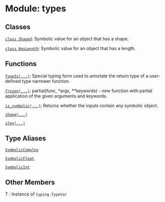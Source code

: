 # Module: types






## Classes

[`class Shaped`](../../qualtran/symbolics/Shaped.md): Symbolic value for an object that has a shape.

[`class HasLength`](../../qualtran/symbolics/HasLength.md): Symbolic value for an object that has a length.

## Functions

[`TypeIs(...)`](../../qualtran/symbolics/types/TypeIs.md): Special typing form used to annotate the return type of a user-defined type narrower function.

[`frozen(...)`](../../qualtran/drawing/musical_score/frozen.md): partial(func, *args, **keywords) - new function with partial application of the given arguments and keywords.

[`is_symbolic(...)`](../../qualtran/symbolics/is_symbolic.md): Returns whether the inputs contain any symbolic object.

[`shape(...)`](../../qualtran/symbolics/shape.md)

[`slen(...)`](../../qualtran/symbolics/slen.md)

## Type Aliases

[`SymbolicComplex`](../../qualtran/symbolics/SymbolicComplex.md)

[`SymbolicFloat`](../../qualtran/symbolics/SymbolicFloat.md)

[`SymbolicInt`](../../qualtran/symbolics/SymbolicInt.md)



<h2 class="add-link">Other Members</h2>

T<a id="T"></a>
: Instance of `typing.TypeVar`


